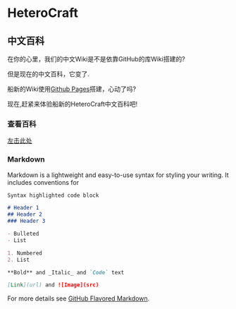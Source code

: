 # HeteroCraft

## 中文百科

在你的心里，我们的中文Wiki是不是依靠GitHub的库Wiki搭建的?

但是现在的中文百科，它变了.

船新的Wiki使用[Github Pages](https://pages.github.com/)搭建，心动了吗?

现在,赶紧来体验船新的HeteroCraft中文百科吧!

### 查看百科

[左击此处](https://heterocraft.github.io/WikiCN/Pages/index.html)

### Markdown

Markdown is a lightweight and easy-to-use syntax for styling your writing. It includes conventions for

```markdown
Syntax highlighted code block

# Header 1
## Header 2
### Header 3

- Bulleted
- List

1. Numbered
2. List

**Bold** and _Italic_ and `Code` text

[Link](url) and ![Image](src)
```

For more details see [GitHub Flavored Markdown](https://guides.github.com/features/mastering-markdown/).
